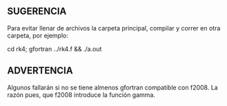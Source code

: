 ## SUGERENCIA
Para evitar llenar de archivos la carpeta principal, compilar y correr en otra
carpeta, por ejemplo:

cd rk4; gfortran ../rk4.f && ./a.out

## ADVERTENCIA
Algunos fallarán si no se tiene almenos gfortran compatible con f2008.
La razón pues, que f2008 introduce la función gamma.
